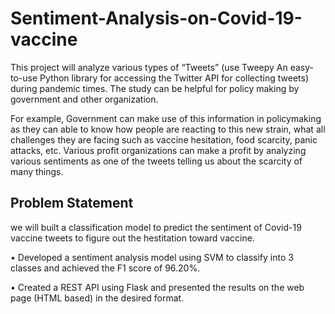 # Sentiment-Analysis-on-Covid-19-vaccine
 This project will analyze various types of “Tweets” (use Tweepy An easy-to-use Python library for accessing the Twitter API for collecting tweets) 
 during pandemic times. The study can be helpful for policy making by government and other organization.
 
For example, Government can make use of this information in policymaking as they can able to know how people are reacting to this new strain,
what all challenges they are facing such as vaccine hesitation, food scarcity, panic attacks, etc. Various profit organizations can make a profit by analyzing 
various sentiments as one of the tweets telling us about the scarcity of many things.

## Problem Statement
we will built a classification model to predict the sentiment of Covid-19 vaccine tweets to figure out the hestitation toward vaccine.
 
•	Developed a sentiment analysis model using SVM to classify into 3 classes and achieved the F1 score of 96.20%.

•	Created a REST API using Flask and presented the results on the web page (HTML based) in the desired format.
